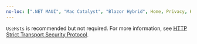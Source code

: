 ```yaml
---
no-loc: [".NET MAUI", "Mac Catalyst", "Blazor Hybrid", Home, Privacy, Kestrel, appsettings.json, "ASP.NET Core Identity", cookie, Cookie, Blazor, "Blazor Server", "Blazor WebAssembly", "Identity", "Let's Encrypt", Razor, SignalR]
---
```

`UseHsts` is recommended but not required. For more information, see [HTTP Strict Transport Security Protocol](xref:security/enforcing-ssl#http-strict-transport-security-protocol-hsts).
